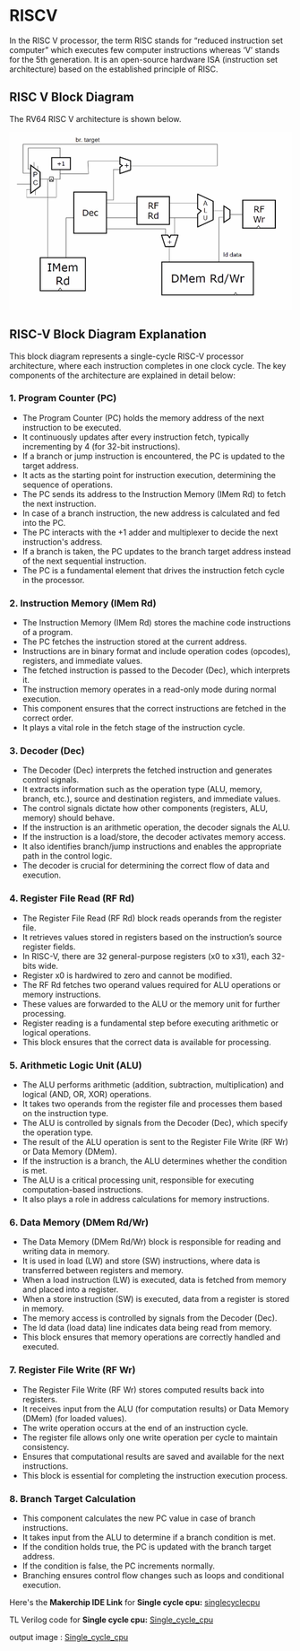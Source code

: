 #  RISCV 

In the RISC V processor, the term RISC stands for “reduced instruction set computer” which executes few computer instructions whereas ‘V’ stands for the 5th generation. It is an open-source hardware ISA (instruction set architecture) based on the established principle of RISC.


## RISC V Block Diagram
The RV64 RISC V architecture is shown below. 

![riscv_blockdiagram](././images/riscv_architecture.png)

## RISC-V Block Diagram Explanation
This block diagram represents a single-cycle RISC-V processor architecture, where each instruction completes in one clock cycle. The key components of the architecture are explained in detail below:

### 1. Program Counter (PC)
- The Program Counter (PC) holds the memory address of the next instruction to be executed.
- It continuously updates after every instruction fetch, typically incrementing by 4 (for 32-bit instructions).
- If a branch or jump instruction is encountered, the PC is updated to the target address.
- It acts as the starting point for instruction execution, determining the sequence of operations.
- The PC sends its address to the Instruction Memory (IMem Rd) to fetch the next instruction.
- In case of a branch instruction, the new address is calculated and fed into the PC.
- The PC interacts with the +1 adder and multiplexer to decide the next instruction's address.
- If a branch is taken, the PC updates to the branch target address instead of the next sequential instruction.
- The PC is a fundamental element that drives the instruction fetch cycle in the processor.

  
### 2. Instruction Memory (IMem Rd)
- The Instruction Memory (IMem Rd) stores the machine code instructions of a program.
- The PC fetches the instruction stored at the current address.
- Instructions are in binary format and include operation codes (opcodes), registers, and immediate values.
- The fetched instruction is passed to the Decoder (Dec), which interprets it.
- The instruction memory operates in a read-only mode during normal execution.
- This component ensures that the correct instructions are fetched in the correct order.
- It plays a vital role in the fetch stage of the instruction cycle.
### 3. Decoder (Dec)
- The Decoder (Dec) interprets the fetched instruction and generates control signals.
- It extracts information such as the operation type (ALU, memory, branch, etc.), source and destination registers, and immediate values.
- The control signals dictate how other components (registers, ALU, memory) should behave.
- If the instruction is an arithmetic operation, the decoder signals the ALU.
- If the instruction is a load/store, the decoder activates memory access.
- It also identifies branch/jump instructions and enables the appropriate path in the control logic.
- The decoder is crucial for determining the correct flow of data and execution.
### 4. Register File Read (RF Rd)
- The Register File Read (RF Rd) block reads operands from the register file.
- It retrieves values stored in registers based on the instruction’s source register fields.
- In RISC-V, there are 32 general-purpose registers (x0 to x31), each 32-bits wide.
- Register x0 is hardwired to zero and cannot be modified.
- The RF Rd fetches two operand values required for ALU operations or memory instructions.
- These values are forwarded to the ALU or the memory unit for further processing.
- Register reading is a fundamental step before executing arithmetic or logical operations.
- This block ensures that the correct data is available for processing.
### 5. Arithmetic Logic Unit (ALU)
- The ALU performs arithmetic (addition, subtraction, multiplication) and logical (AND, OR, XOR) operations.
- It takes two operands from the register file and processes them based on the instruction type.
- The ALU is controlled by signals from the Decoder (Dec), which specify the operation type.
- The result of the ALU operation is sent to the Register File Write (RF Wr) or Data Memory (DMem).
- If the instruction is a branch, the ALU determines whether the condition is met.
- The ALU is a critical processing unit, responsible for executing computation-based instructions.
- It also plays a role in address calculations for memory instructions.
### 6. Data Memory (DMem Rd/Wr)
- The Data Memory (DMem Rd/Wr) block is responsible for reading and writing data in memory.
- It is used in load (LW) and store (SW) instructions, where data is transferred between registers and memory.
- When a load instruction (LW) is executed, data is fetched from memory and placed into a register.
- When a store instruction (SW) is executed, data from a register is stored in memory.
- The memory access is controlled by signals from the Decoder (Dec).
- The ld data (load data) line indicates data being read from memory.
- This block ensures that memory operations are correctly handled and executed.
### 7. Register File Write (RF Wr)
- The Register File Write (RF Wr) stores computed results back into registers.
- It receives input from the ALU (for computation results) or Data Memory (DMem) (for loaded values).
- The write operation occurs at the end of an instruction cycle.
- The register file allows only one write operation per cycle to maintain consistency.
- Ensures that computational results are saved and available for the next instructions.
- This block is essential for completing the instruction execution process.
### 8. Branch Target Calculation
- This component calculates the new PC value in case of branch instructions.
- It takes input from the ALU to determine if a branch condition is met.
- If the condition holds true, the PC is updated with the branch target address.
- If the condition is false, the PC increments normally.
- Branching ensures control flow changes such as loops and conditional execution.


Here's the **Makerchip IDE Link** for **Single cycle cpu:** [singlecyclecpu](https://www.makerchip.com/sandbox/0xkfJhwp9/0P1hKo4)

TL Verilog code for **Single cycle cpu:**   [Single_cycle_cpu](Singlecycle_riscv_cpu.tlv)


output image : [Single_cycle_cpu](./images/single_cycle_riscv_cpu.png)



